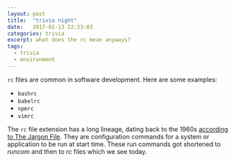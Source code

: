 ```yaml
---
layout: post
title:  "trivia night"
date:   2017-02-13 22:23:03
categories: trivia
excerpt: what does the rc mean anyways?
tags:
  - trivia
  - environment
---
```


`rc` files are common in software development.  Here are some examples:

* `bashrc`
* `babelrc`
* `npmrc`
* `vimrc`

The `rc` file extension has a long lineage, dating back to the 1960s [according to The Jargon File](http://www.catb.org/jargon/html/R/rc-file.html).  They are configuration commands for a system or application to be run at start time.  These run commands got shortened to *runcom* and then to *rc* files which we see today. 
